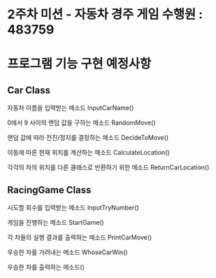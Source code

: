 2주차 미션 - 자동차 경주 게임
수행원 : 483759
============================


# 프로그램 기능 구현 예정사항


## Car Class

자동차 이름을 입력받는 메소드 InputCarName()

0에서 9 사이의 랜덤 값을 구하는 메소드 RandomMove()

랜덤 값에 따라 전진/정지를 결정하는 메소드 DecideToMove()

이동에 따른 현재 위치를 계산하는 메소드 CalculateLocation()

각각의 차의 위치를 다른 클래스로 반환하기 위한 메소드 ReturnCarLocation()


## RacingGame Class

시도할 회수를 입력받는 메소드 InputTryNumber()

게임을 진행하는 메소드 StartGame()

각 차들의 실행 결과를 출력하는 메소드 PrintCarMove()

우승한 차를 가려내는 메소드 WhoseCarWin()

우승한 차를 출력하는 메소드()

